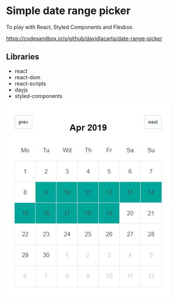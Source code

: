 # Simple date range picker

To play with React, Styled Components and Flexbox.

https://codesandbox.io/s/github/davidlacarta/date-range-picker

## Libraries

- react
- react-dom
- react-scripts
- dayjs
- styled-components

![date_range_picker](./date_range_picker.png)
